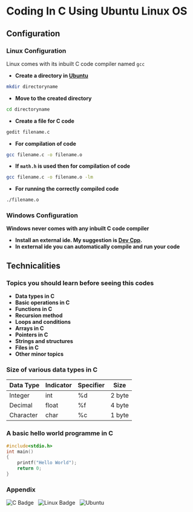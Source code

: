 # Coding In C Using Ubuntu Linux OS

## Configuration
### Linux Configuration
Linux comes with its inbuilt C code compiler named `gcc`
- **Create a directory in [Ubuntu](https://ubuntu.com/download/desktop)**
```sh
mkdir directoryname
```
- **Move to the created directory**
```sh
cd directoryname
```
- **Create a file for C code**
```sh
gedit filename.c
```
- **For compilation of code**
```sh
gcc filename.c -o filename.o
```
- **If `math.h` is used then for compilation of code**
```sh
gcc filename.c -o filename.o -lm
```
- **For running the correctly compiled code**
```sh
./filename.o
```

### Windows Configuration
**Windows never comes with any inbuilt C code compiler**
- **Install an external ide. My suggestion is [Dev Cpp](https://sourceforge.net/projects/dev-cpp/files/Binaries/Dev-C%2B%2B%204.9.9.2/devcpp-4.9.9.2_setup.exe/download).**
- **In external ide you can automatically compile and run your code**

## Technicalities
### Topics you should learn before seeing this codes
- **Data types in C**
- **Basic operations in C**
- **Functions in C**
- **Recursion method**
- **Loops and conditions**
- **Arrays in C**
- **Pointers in C**
- **Strings and structures**
- **Files in C**
- **Other minor topics**
### Size of various data types in C
| Data Type| Indicator| Specifier| Size  |
| -------- | -------- | ---------|-------|
| Integer  | int      | %d       | 2 byte|
| Decimal  | float    | %f       | 4 byte|
| Character| char     | %c       | 1 byte|

### A basic hello world programme in C
```c
#include<stdio.h>
int main()
{
    printf("Hello World");
    return 0;
}
```
### Appendix
![C Badge](https://img.shields.io/badge/C-A8B9CC?logo=c&logoColor=fff&style=for-the-badge)
&nbsp;
![Linux Badge](https://img.shields.io/badge/Linux-FCC624?logo=linux&logoColor=000&style=for-the-badge)
 &nbsp;
![Ubuntu](https://img.shields.io/badge/Ubuntu-E95420?logo=ubuntu&logoColor=fff&style=for-the-badge)
